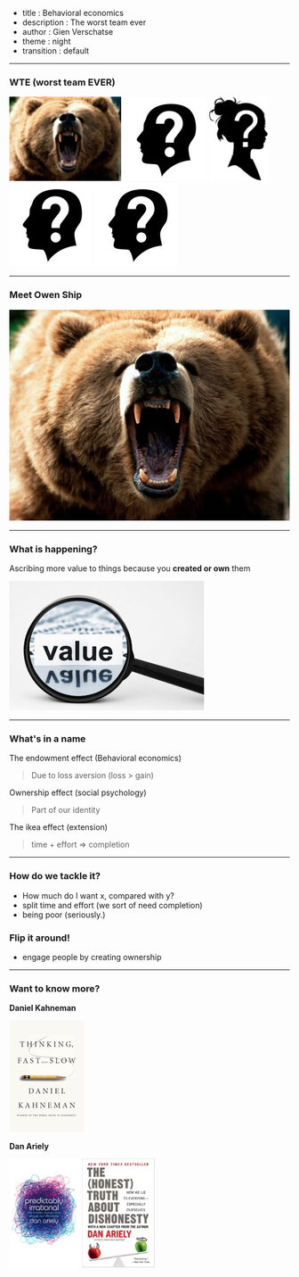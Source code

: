 - title : Behavioral economics
- description : The worst team ever
- author : Gien Verschatse
- theme : night
- transition : default

***

### WTE (worst team EVER)


![FsReveal](images/grizzly.jpg)
![FsReveal](images/questionmarkman.jpg)
![FsReveal](images/questionmarkwoman.jpg)
![FsReveal](images/questionmarkman.jpg)
![FsReveal](images/questionmarkman.jpg)


***

### Meet Owen Ship

![FsReveal](images/grizzly-large.jpg)

***

### What is happening?

Ascribing more value to things because you **created or own** them

![FsReveal](images/value.jpg)


***

### What's in a name

 The endowment effect (Behavioral economics)

>Due to loss aversion (loss > gain)

 Ownership effect (social psychology)

>Part of our identity

 The ikea effect (extension)

>time + effort => completion

***


### How do we tackle it?

- How much do I want x, compared with y?
- split time and effort (we sort of need completion)
- being poor (seriously.)


### Flip it around!

- engage people by creating ownership

***

### Want to know more? 

**Daniel Kahneman**
  
![Thinking fast and slow](images/Thinking,_Fast_and_Slow.jpg)
  
**Dan Ariely**
  
![Predictably irrational](images/predictably-irrational.jpg)
![The honest truth about dishonesty](images/the-honest-truth.jpg)

